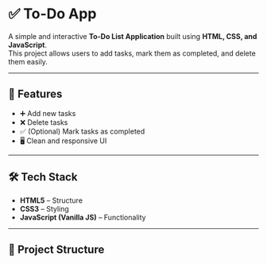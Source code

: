 # ✅ To-Do App

A simple and interactive **To-Do List Application** built using **HTML, CSS, and JavaScript**.  
This project allows users to add tasks, mark them as completed, and delete them easily.

---

## 🚀 Features
- ➕ Add new tasks  
- ❌ Delete tasks  
- ✅ (Optional) Mark tasks as completed  
- 🖥️ Clean and responsive UI  

---

## 🛠️ Tech Stack
- **HTML5** – Structure  
- **CSS3** – Styling  
- **JavaScript (Vanilla JS)** – Functionality  

---

## 📂 Project Structure
